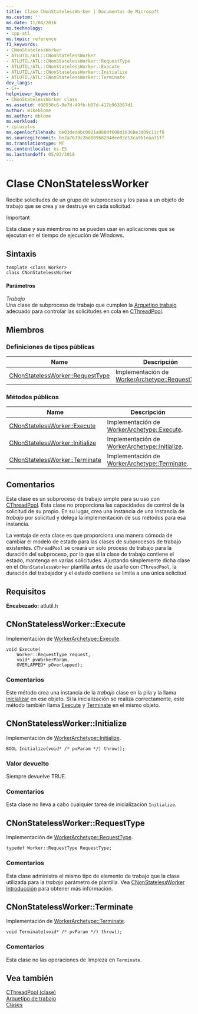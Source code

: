 ```yaml
---
title: Clase CNonStatelessWorker | Documentos de Microsoft
ms.custom: ''
ms.date: 11/04/2016
ms.technology:
- cpp-atl
ms.topic: reference
f1_keywords:
- CNonStatelessWorker
- ATLUTIL/ATL::CNonStatelessWorker
- ATLUTIL/ATL::CNonStatelessWorker::RequestType
- ATLUTIL/ATL::CNonStatelessWorker::Execute
- ATLUTIL/ATL::CNonStatelessWorker::Initialize
- ATLUTIL/ATL::CNonStatelessWorker::Terminate
dev_langs:
- C++
helpviewer_keywords:
- CNonStatelessWorker class
ms.assetid: d00936c6-9e7d-49fb-b87d-417b963367d1
author: mikeblome
ms.author: mblome
ms.workload:
- cplusplus
ms.openlocfilehash: de03ded4bc0021a8884f608d10368e3d09c11cf8
ms.sourcegitcommit: be2a7679c2bd80968204dee03d13ca961eaa31ff
ms.translationtype: MT
ms.contentlocale: es-ES
ms.lasthandoff: 05/03/2018
---
```

# <a name="cnonstatelessworker-class"></a>Clase CNonStatelessWorker
Recibe solicitudes de un grupo de subprocesos y los pasa a un objeto de trabajo que se crea y se destruye en cada solicitud.  
  
> [!IMPORTANT]
>  Esta clase y sus miembros no se pueden usar en aplicaciones que se ejecutan en el tiempo de ejecución de Windows.  
  
## <a name="syntax"></a>Sintaxis  
  
```
template <class Worker>  
class CNonStatelessWorker
```  
  
#### <a name="parameters"></a>Parámetros  
 *Trabajo*  
 Una clase de subproceso de trabajo que cumplen la [Arquetipo trabajo](../../atl/reference/worker-archetype.md) adecuado para controlar las solicitudes en cola en [CThreadPool](../../atl/reference/cthreadpool-class.md).  
  
## <a name="members"></a>Miembros  
  
### <a name="public-typedefs"></a>Definiciones de tipos públicas  
  
|Name|Descripción|  
|----------|-----------------|  
|[CNonStatelessWorker::RequestType](#requesttype)|Implementación de [WorkerArchetype::RequestType](worker-archetype.md#requesttype).|  
  
### <a name="public-methods"></a>Métodos públicos  
  
|Name|Descripción|  
|----------|-----------------|  
|[CNonStatelessWorker::Execute](#execute)|Implementación de [WorkerArchetype::Execute](worker-archetype.md#execute).|  
|[CNonStatelessWorker::Initialize](#initialize)|Implementación de [WorkerArchetype::Initialize](worker-archetype.md#initialize).|  
|[CNonStatelessWorker::Terminate](#terminate)|Implementación de [WorkerArchetype::Terminate](worker-archetype.md#terminate).|  
  
## <a name="remarks"></a>Comentarios  
 Esta clase es un subproceso de trabajo simple para su uso con [CThreadPool](../../atl/reference/cthreadpool-class.md). Esta clase no proporciona las capacidades de control de la solicitud de su propio. En su lugar, crea una instancia de una instancia de *trabajo* por solicitud y delega la implementación de sus métodos para esa instancia.  
  
 La ventaja de esta clase es que proporciona una manera cómoda de cambiar el modelo de estado para las clases de subprocesos de trabajo existentes. `CThreadPool` se creará un solo proceso de trabajo para la duración del subproceso, por lo que si la clase de trabajo contiene el estado, mantenga en varias solicitudes. Ajustando simplemente dicha clase en el `CNonStatelessWorker` plantilla antes de usarlo con `CThreadPool`, la duración del trabajador y el estado contiene se limita a una única solicitud.  
  
## <a name="requirements"></a>Requisitos  
 **Encabezado:** atlutil.h  
  
##  <a name="execute"></a>  CNonStatelessWorker::Execute  
 Implementación de [WorkerArchetype::Execute](worker-archetype.md#execute).  

  
```
void Execute(
    Worker::RequestType request,
    void* pvWorkerParam,
    OVERLAPPED* pOverlapped);
```  
  
### <a name="remarks"></a>Comentarios  
 Este método crea una instancia de la *trabajo* clase en la pila y la llama [inicializar](worker-archetype.md#initialize) en ese objeto. Si la inicialización se realiza correctamente, este método también llama [Execute](worker-archetype.md#execute) y [Terminate](worker-archetype.md#terminate) en el mismo objeto.  

  
##  <a name="initialize"></a>  CNonStatelessWorker::Initialize  
 Implementación de [WorkerArchetype::Initialize](worker-archetype.md#initialize).  
  
```
BOOL Initialize(void* /* pvParam */) throw();
```  
  
### <a name="return-value"></a>Valor devuelto  
 Siempre devuelve TRUE.  
  
### <a name="remarks"></a>Comentarios  
 Esta clase no lleva a cabo cualquier tarea de inicialización `Initialize`.  
  
##  <a name="requesttype"></a>  CNonStatelessWorker::RequestType  
 Implementación de [WorkerArchetype::RequestType](worker-archetype.md#requesttype).  
  
```
typedef Worker::RequestType RequestType;
```  
  
### <a name="remarks"></a>Comentarios  
 Esta clase administra el mismo tipo de elemento de trabajo que la clase utilizada para la *trabajo* parámetro de plantilla. Vea [CNonStatelessWorker Introducción](../../atl/reference/cnonstatelessworker-class.md) para obtener más información.  
  
##  <a name="terminate"></a>  CNonStatelessWorker::Terminate  
 Implementación de [WorkerArchetype::Terminate](worker-archetype.md#terminate).  
  
```
void Terminate(void* /* pvParam */) throw();
```  
  
### <a name="remarks"></a>Comentarios  
 Esta clase no las operaciones de limpieza en `Terminate`.  
  
## <a name="see-also"></a>Vea también  
 [CThreadPool (clase)](../../atl/reference/cthreadpool-class.md)   
 [Arquetipo de trabajo](../../atl/reference/worker-archetype.md)   
 [Clases](../../atl/reference/atl-classes.md)
